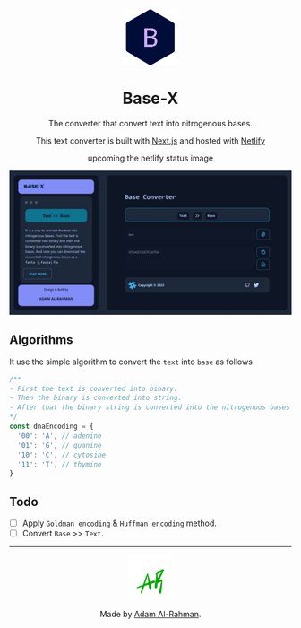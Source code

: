 <div align="center">
  <img alt="Logo" src="public/logo.png" width="100" />
</div>
<h1 align="center">
Base-X
</h1>
<p align="center">The converter that convert text into nitrogenous bases.</p>
<p align="center">
  This text converter is built with <a href="https://nextjs.org/" target="_blank">Next.js</a> and hosted with <a href="https://www.netlify.com/" target="_blank">Netlify</a>
</p>
<p align="center">
  upcoming the netlify status image
</p>

![demo](public/base-x.jpg)

## Algorithms

It use the simple algorithm to convert the `text` into `base` as follows

```ts
/**
- First the text is converted into binary.
- Then the binary is converted into string.
- After that the binary string is converted into the nitrogenous bases using the following object(in python dict).
*/
const dnaEncoding = {
  '00': 'A', // adenine
  '01': 'G', // guanine
  '10': 'C', // cytosine
  '11': 'T', // thymine
}
```

## Todo

- [ ] Apply `Goldman encoding` & `Huffman encoding` method.
- [ ] Convert `Base` >> `Text`.

---

<div align="center">
  <a href="https://atiq-ur-rehaman.netlify.app"  target="_blank"> <img alt="Logo" src="public/plogo.png" width="80" /></a>
  <p  >Made by <a href="https://atiq-ur-rehaman.netlify.app"  target="_blank">Adam Al-Rahman</a>.</p>
</div>
